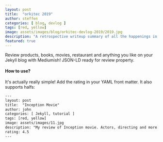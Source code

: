 ```yaml
---
layout: post
title:  "orkitec 2019"
author: steffen
categories: [ blog, devlog ]
tags: [red, yellow]
image: assets/images/blog/orkitec-devlog-2019/2019.jpg
description: "A retrospective writeup summary of all the happenings in 2019 as far as i can remember them"
featured: true
---
```


Review products, books, movies, restaurant and anything you like on your Jekyll blog with Mediumish! JSON-LD ready for review property.

#### How to use?

It's actually really simple! Add the rating in your YAML front matter. It also supports halfs:

```html
---
layout: post
title:  "Inception Movie"
author: john
categories: [ Jekyll, tutorial ]
tags: [red, yellow]
image: assets/images/11.jpg
description: "My review of Inception movie. Actors, directing and more."
rating: 4.5
---
```
<!--stackedit_data:
eyJoaXN0b3J5IjpbNDE4NDEyNjQzXX0=
-->